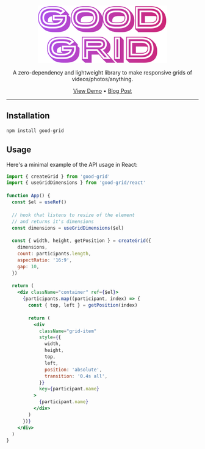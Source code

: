 <p align="center">
  <img src="https://raw.githubusercontent.com/vaibhavshn/good-grid/HEAD/.github/logo.svg" aria-label="Good Grid Logo" />
</p>

<p align="center">
  A zero-dependency and lightweight library to make responsive grids of videos/photos/anything.
</p>

<p align="center">
  <a href="https://good-grid.vercel.app">View Demo</a> &bull; <a href="https://vaibhavshn.in/blog/making-good-grid">Blog Post</a>
</p>

---

## Installation

```sh
npm install good-grid
```

## Usage

Here's a minimal example of the API usage in React:

```jsx
import { createGrid } from 'good-grid'
import { useGridDimensions } from 'good-grid/react'

function App() {
  const $el = useRef()

  // hook that listens to resize of the element
  // and returns it's dimensions
  const dimensions = useGridDimensions($el)

  const { width, height, getPosition } = createGrid({
    dimensions,
    count: participants.length,
    aspectRatio: '16:9',
    gap: 10,
  })

  return (
    <div className="container" ref={$el}>
      {participants.map((participant, index) => {
        const { top, left } = getPosition(index)

        return (
          <div
            className="grid-item"
            style={{
              width,
              height,
              top,
              left,
              position: 'absolute',
              transition: '0.4s all',
            }}
            key={participant.name}
          >
            {participant.name}
          </div>
        )
      })}
    </div>
  )
}
```
